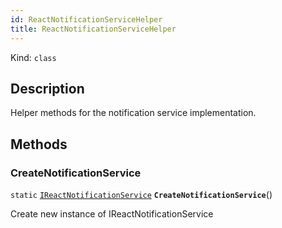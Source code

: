 ```yaml
---
id: ReactNotificationServiceHelper
title: ReactNotificationServiceHelper
---
```


Kind: `class`



## Description
Helper methods for the notification service implementation.



## Methods
### CreateNotificationService
`static` [`IReactNotificationService`](IReactNotificationService) **`CreateNotificationService`**()

Create new instance of IReactNotificationService


